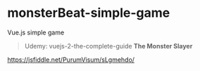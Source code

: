 # monsterBeat-simple-game
Vue.js simple game
> Udemy: vuejs-2-the-complete-guide **The Monster Slayer**

https://jsfiddle.net/PurumVisum/sLgmehdo/
